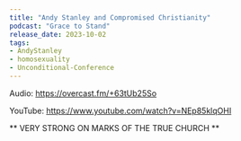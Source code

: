 ```yaml
---
title: "Andy Stanley and Compromised Christianity"
podcast: "Grace to Stand"
release_date: 2023-10-02
tags: 
- AndyStanley
- homosexuality
- Unconditional-Conference
---
```


Audio: 
https://overcast.fm/+63tUb25So

YouTube: 
https://www.youtube.com/watch?v=NEp85klqOHI


** VERY STRONG ON MARKS OF THE TRUE CHURCH **